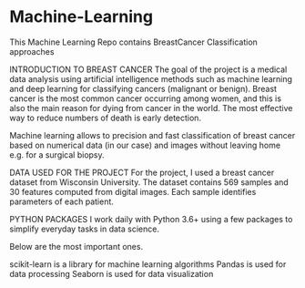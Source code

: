# Machine-Learning
This Machine Learning Repo contains BreastCancer Classification approaches

INTRODUCTION TO BREAST CANCER
The goal of the project is a medical data analysis using artificial intelligence methods such as machine learning and deep learning for classifying cancers (malignant or benign). Breast cancer is the most common cancer occurring among women, and this is also the main reason for dying from cancer in the world. The most effective way to reduce numbers of death is early detection.


Machine learning allows to precision and fast classification of breast cancer based on numerical data (in our case) and images without leaving home e.g. for a surgical biopsy.

DATA USED FOR THE PROJECT
For the project, I used a breast cancer dataset from Wisconsin University. The dataset contains 569 samples and 30 features computed from digital images. Each sample identifies parameters of each patient.

PYTHON PACKAGES
I work daily with Python 3.6+ using a few packages to simplify everyday tasks in data science.

Below are the most important ones.

scikit-learn is a library for machine learning algorithms
Pandas is used for data processing
Seaborn is used for data visualization

